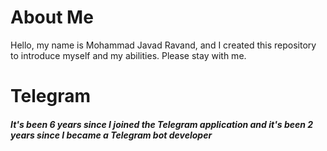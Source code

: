 # About Me

Hello, my name is Mohammad Javad Ravand, and I created this repository to introduce myself and my abilities. Please stay with me.


# Telegram
<h5>It's been 6 years since I joined the Telegram application and it's been 2 years since I became a Telegram bot developer</h5>
